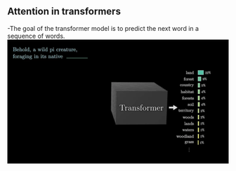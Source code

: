 ## Attention in transformers
-The goal of the transformer model is to predict the next word in a sequence of words.
![Output examples:](../deepseek_assets/2.webp)
